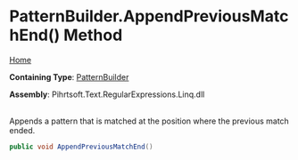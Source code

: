 # PatternBuilder\.AppendPreviousMatchEnd\(\) Method

[Home](../../../../../../README.md)

**Containing Type**: [PatternBuilder](../README.md)

**Assembly**: Pihrtsoft\.Text\.RegularExpressions\.Linq\.dll

\
Appends a pattern that is matched at the position where the previous match ended\.

```csharp
public void AppendPreviousMatchEnd()
```

